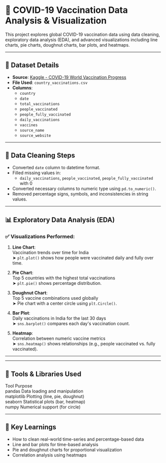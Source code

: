 # 🦠 COVID-19 Vaccination Data Analysis & Visualization

This project explores global COVID-19 vaccination data using data cleaning, exploratory data analysis (EDA), and advanced visualizations including line charts, pie charts, doughnut charts, bar plots, and heatmaps.

---

## 📂 Dataset Details

- **Source**: [Kaggle - COVID-19 World Vaccination Progress](https://www.kaggle.com/datasets/gpreda/covid-world-vaccination-progress)
- **File Used**: `country_vaccinations.csv`
- **Columns**:
  - `country`
  - `date`
  - `total_vaccinations`
  - `people_vaccinated`
  - `people_fully_vaccinated`
  - `daily_vaccinations`
  - `vaccines`
  - `source_name`
  - `source_website`

---

## 🧹 Data Cleaning Steps

- Converted `date` column to datetime format.
- Filled missing values in:
  - `daily_vaccinations`, `people_vaccinated`, `people_fully_vaccinated` with 0
- Converted necessary columns to numeric type using `pd.to_numeric()`.
- Removed percentage signs, symbols, and inconsistencies in string values.

---

## 📊 Exploratory Data Analysis (EDA)

### ✅ Visualizations Performed:

1. **Line Chart**:  
   Vaccination trends over time for India  
   ➤ `plt.plot()` shows how people were vaccinated daily and fully over time.

2. **Pie Chart**:  
   Top 5 countries with the highest total vaccinations  
   ➤ `plt.pie()` shows percentage distribution.

3. **Doughnut Chart**:  
   Top 5 vaccine combinations used globally  
   ➤ Pie chart with a center circle using `plt.Circle()`.

4. **Bar Plot**:  
   Daily vaccinations in India for the last 30 days  
   ➤ `sns.barplot()` compares each day's vaccination count.

5. **Heatmap**:  
   Correlation between numeric vaccine metrics  
   ➤ `sns.heatmap()` shows relationships (e.g., people vaccinated vs. fully vaccinated).

---

---

## 🧠 Tools & Libraries Used

 Tool           Purpose                            
 pandas       Data loading and manipulation       
matplotlib   Plotting (line, pie, doughnut)      
 seaborn     Statistical plots (bar, heatmap)    
 numpy        Numerical support (for circle)      

---

## 📌 Key Learnings

- How to clean real-world time-series and percentage-based data
- Line and bar plots for time-based analysis
- Pie and doughnut charts for proportional visualization
- Correlation analysis using heatmaps





